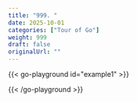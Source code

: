```yaml
---
title: "999. "
date: 2025-10-01
categories: ["Tour of Go"]
weight: 999
draft: false
originalUrl: ""
---
```



{{< go-playground id="example1" >}}



{{< /go-playground >}} 